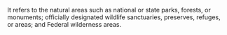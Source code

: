 It refers to the natural areas such as national or state parks, forests, or monuments; officially designated wildlife sanctuaries, preserves, refuges, or areas; and Federal wilderness areas.
